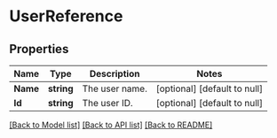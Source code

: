 # UserReference

## Properties
Name | Type | Description | Notes
------------ | ------------- | ------------- | -------------
**Name** | **string** | The user name. | [optional] [default to null]
**Id** | **string** | The user ID. | [optional] [default to null]

[[Back to Model list]](../README.md#documentation-for-models) [[Back to API list]](../README.md#documentation-for-api-endpoints) [[Back to README]](../README.md)



